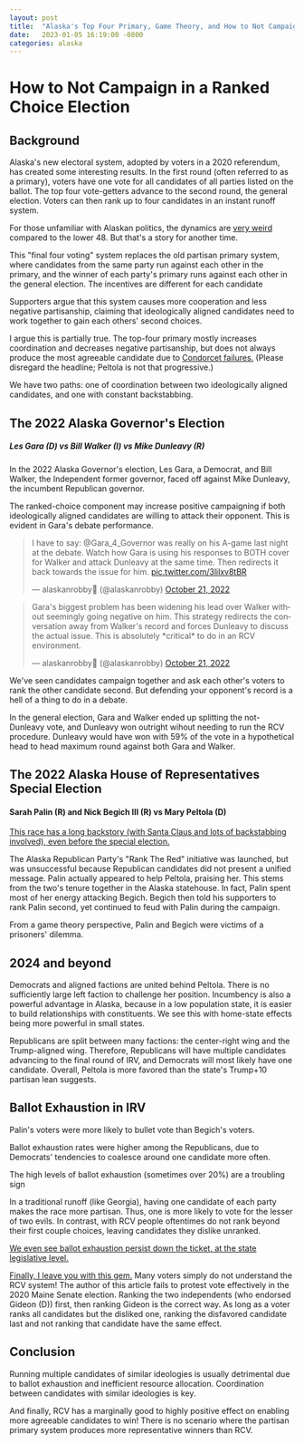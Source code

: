 ```yaml
---
layout: post
title:  "Alaska's Top Four Primary, Game Theory, and How to Not Campaign in a Ranked Choice Election"
date:   2023-01-05 16:19:00 -0800
categories: alaska
---
```

# How to Not Campaign in a Ranked Choice Election
## Background
Alaska's new electoral system, adopted by voters in a 2020 referendum, has created some interesting results. In the first round (often referred to as a primary), voters have one vote for all candidates of all parties listed on the ballot. The top four vote-getters advance to the second round, the general election. Voters can then rank up to four candidates in an instant runoff system. 

For those unfamiliar with Alaskan politics, the dynamics are [very weird](https://www.csmonitor.com/USA/Politics/2023/0105/We-re-all-on-the-same-team-Inside-the-Alaska-model-for-US-politics) compared to the lower 48. But that's a story for another time. 

This "final four voting" system replaces the old partisan primary system, where candidates from the same party run against each other in the primary, and the winner of each party's primary runs against each other in the general election. The incentives are different for each candidate

Supporters argue that this system causes more cooperation and less negative partisanship, claiming that ideologically aligned candidates need to work together to gain each others' second choices.

I argue this is partially true. The top-four primary mostly increases coordination and decreases negative partisanship, but does not always produce the most agreeable candidate due to [Condorcet failures.](https://electionscience.org/commentary-analysis/rcv-fools-palin-voters-into-electing-a-progressive-democrat/) (Please disregard the headline; Peltola is not that progressive.)

We have two paths: one of coordination between two ideologically aligned candidates, and one with constant backstabbing.

## The 2022 Alaska Governor's Election
##### Les Gara (D) vs Bill Walker (I) vs Mike Dunleavy (R)

In the 2022 Alaska Governor's election, Les Gara, a Democrat, and Bill Walker, the Independent former governor, faced off against Mike Dunleavy, the incumbent Republican governor.

The ranked-choice component may increase positive campaigning if both ideologically aligned candidates are willing to attack their opponent. This is evident in Gara's debate performance.
<blockquote class="twitter-tweet" data-dnt="true" data-theme="light"><p lang="en" dir="ltr">I have to say: @Gara_4_Governor was really on his A-game last night at the debate. Watch how Gara is using his responses to BOTH cover for Walker and attack Dunleavy at the same time. Then redirects it back towards the issue for him. <a href="https://t.co/3lilxv8tBR">pic.twitter.com/3lilxv8tBR</a></p>&mdash; alaskanrobby📍 (@alaskanrobby) <a href="https://twitter.com/alaskanrobby/status/1583260992905314304?ref_src=twsrc%5Etfw">October 21, 2022</a></blockquote> <script async src="https://platform.twitter.com/widgets.js" charset="utf-8"></script> 

<blockquote class="twitter-tweet"><p lang="en" dir="ltr">Gara&#39;s biggest problem has been widening his lead over Walker without seemingly going negative on him. This strategy redirects the conversation away from Walker&#39;s record and forces Dunleavy to discuss the actual issue. This is absolutely *critical* to do in an RCV environment.</p>&mdash; alaskanrobby📍 (@alaskanrobby) <a href="https://twitter.com/alaskanrobby/status/1583260998827651072?ref_src=twsrc%5Etfw">October 21, 2022</a></blockquote> <script async src="https://platform.twitter.com/widgets.js" charset="utf-8"></script> 

We've seen candidates campaign together and ask each other's voters to rank the other candidate second. But defending your opponent's record is a hell of a thing to do in a debate. 

In the general election, Gara and Walker ended up splitting the not-Dunleavy vote, and Dunleavy won outright wihout needing to run the RCV procedure. Dunleavy would have won with 59% of the vote in a hypothetical head to head maximum round against both Gara and Walker. 

## The 2022 Alaska House of Representatives Special Election
#### Sarah Palin (R) and Nick Begich III (R) vs Mary Peltola (D)
[This race has a long backstory (with Santa Claus and lots of backstabbing involved), even before the special election.](https://fivethirtyeight.com/features/everything-you-need-to-know-about-the-special-election-in-alaska/)

The Alaska Republican Party's "Rank The Red" initiative was launched, but was unsuccessful because Republican candidates did not present a unified message. Palin actually appeared to help Peltola, praising her. This stems from the two's tenure together in the Alaska statehouse. In fact, Palin spent most of her energy attacking Begich. Begich then told his supporters to rank Palin second, yet continued to feud with Palin during the campaign.

From a game theory perspective, Palin and Begich were victims of a prisoners' dilemma. 

## 2024 and beyond
Democrats and aligned factions are united behind Peltola. There is no sufficiently large left faction to challenge her position. Incumbency is also a powerful advantage in Alaska, because in a low population state, it is easier to build relationships with constituents. We see this with home-state effects being more powerful in small states.

Republicans are split between many factions: the center-right wing and the Trump-aligned wing.
Therefore, Republicans will have multiple candidates advancing to the final round of IRV, and Democrats will most likely have one candidate. Overall, Peltola is more favored than the state's Trump+10 partisan lean suggests.


## Ballot Exhaustion in IRV
Palin's voters were more likely to bullet vote than Begich's voters.

Ballot exhaustion rates were higher among the Republicans, due to Democrats' tendencies to coalesce around one candidate more often.

The high levels of ballot exhaustion (sometimes over 20%) are a troubling sign

In a traditional runoff (like Georgia), having one candidate of each party makes the race more partisan. Thus, one is more likely to vote for the lesser of two evils. In contrast, with RCV people oftentimes do not rank beyond their first couple choices, leaving candidates they dislike unranked. 

[We even see ballot exhaustion persist down the ticket, at the state legislative level.](https://alaskalandmine.com/landmines/why-republicans-tom-mckay-and-julie-coulombe-are-in-trouble-and-why-it-matters/)

[Finally, I leave you with this gem.](https://slate.com/news-and-politics/2020/11/why-susan-collins-won.html) Many voters simply do not understand the RCV system! The author of this article fails to protest vote effectively in the 2020 Maine Senate election. Ranking the two independents (who endorsed Gideon (D)) first, then ranking Gideon is the correct way. As long as a voter ranks all candidates but the disliked one, ranking the disfavored candidate last and not ranking that candidate have the same effect.

## Conclusion
Running multiple candidates of similar ideologies is usually detrimental due to ballot exhaustion and inefficient resource allocation. Coordination between candidates with similar ideologies is key. 

And finally, RCV has a marginally good to highly positive effect on enabling more agreeable candidates to win! There is no scenario where the partisan primary system produces more representative winners than RCV. 